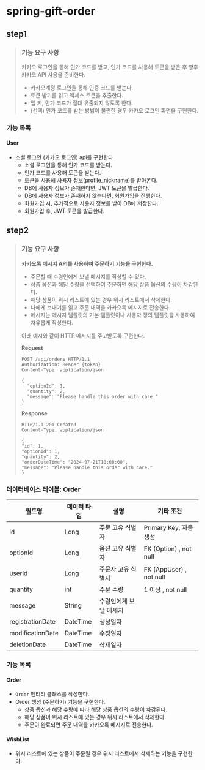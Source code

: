 # spring-gift-order
## step1
> ### 기능 요구 사항
> 카카오 로그인을 통해 인가 코드를 받고, 인가 코드를 사용해 토큰을 받은 후 향후 카카오 API 사용을 준비한다.
> - 카카오계정 로그인을 통해 인증 코드를 받는다.
> - 토큰 받기를 읽고 액세스 토큰을 추출한다.
> - 앱 키, 인가 코드가 절대 유출되지 않도록 한다.
> - (선택) 인가 코드를 받는 방법이 불편한 경우 카카오 로그인 화면을 구현한다.

### 기능 목록
#### User
- 소셜 로그인 (카카오 로그인) api를 구현한다
    - 소셜 로그인을 통해 인가 코드를 받는다.
    - 인가 코드를 사용해 토큰을 받는다.
    - 토큰을 사용해 사용자 정보(profile_nickname)를 받아온다.
    - DB에 사용자 정보가 존재한다면, JWT 토큰을 발급한다.
    - DB에 사용자 정보가 존재하지 않는다면, 회원가입을 진행한다.
    - 회원가입 시, 추가적으로 사용자 정보를 받아 DB에 저장한다.
    - 회원가입 후, JWT 토큰을 발급한다.

## step2
> ### 기능 요구 사항
> **카카오톡 메시지 API를 사용하여 주문하기 기능을 구현한다.**
> - 주문할 때 수령인에게 보낼 메시지를 작성할 수 있다.
> - 상품 옵션과 해당 수량을 선택하여 주문하면 해당 상품 옵션의 수량이 차감된다.
> - 해당 상품이 위시 리스트에 있는 경우 위시 리스트에서 삭제한다.
> - 나에게 보내기를 읽고 주문 내역을 카카오톡 메시지로 전송한다.
> - 메시지는 메시지 템플릿의 기본 템플릿이나 사용자 정의 템플릿을 사용하여 자유롭게 작성한다.
>
> 아래 예시와 같이 HTTP 메시지를 주고받도록 구현한다.
>
> **Request**
> ```
> POST /api/orders HTTP/1.1
> Authorization: Bearer {token}
> Content-Type: application/json
> 
> {
>   "optionId": 1,
>   "quantity": 2,
>   "message": "Please handle this order with care."
> }
> ```
>
> **Response**
> ```
> HTTP/1.1 201 Created
> Content-Type: application/json
>
> {
  > "id": 1,
  > "optionId": 1,
  > "quantity": 2,
  > "orderDateTime": "2024-07-21T10:00:00",
  > "message": "Please handle this order with care."
> }
> ```

### 데이터베이스 테이블: Order

| 필드명              | 데이터 타입    | 설명           | 기타 조건                    |
|------------------|-----------|--------------|--------------------------|
| id               | Long      | 주문 고유 식별자    | Primary Key, 자동 생성       |
| optionId         | Long      | 옵션 고유 식별자    | FK (Option)  , not null  |
| userId           | Long      | 주문자 고유 식별자   | FK (AppUser)  , not null |
| quantity         | int       | 주문 수량        | 1 이상 , not null          |
| message          | String    | 수령인에게 보낼 메세지 |                          |
| registrationDate | DateTime | 생성일자         |                          |
| modificationDate | DateTime | 수정일자         |                          |
| deletionDate     | DateTime   | 삭제일자         |                          |

### 기능 목록
#### Order
- `Order` 엔티티 클래스를 작성한다.
- Order 생성 (주문하기) 기능을 구현한다.
    - 상품 옵션과 해당 수량에 따라 해당 상품 옵션의 수량이 차감된다.
    - 해당 상품이 위시 리스트에 있는 경우 위시 리스트에서 삭제한다.
    - 주문이 완료되면 주문 내역을 카카오톡 메시지로 전송한다.

#### WishList
- 위시 리스트에 있는 상품이 주문될 경우 위시 리스트에서 삭제하는 기능을 구현한다.